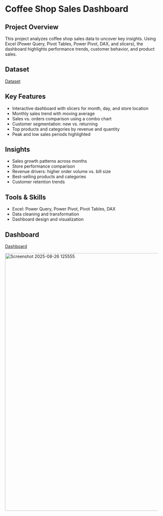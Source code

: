 # Coffee Shop Sales Dashboard

## Project Overview
This project analyzes coffee shop sales data to uncover key insights. Using Excel (Power Query, Pivot Tables, Power Pivot, DAX, and slicers), the dashboard highlights performance trends, customer behavior, and product sales.

## Dataset 

<a href="https://github.com/Neeraj-Dangwal/Coffee-Shop-Sales-Dashboard/blob/main/coffee%20shop%20sales.xlsx">Dataset</a>

## Key Features
- Interactive dashboard with slicers for month, day, and store location
- Monthly sales trend with moving average
- Sales vs. orders comparison using a combo chart
- Customer segmentation: new vs. returning
- Top products and categories by revenue and quantity
- Peak and low sales periods highlighted

## Insights
- Sales growth patterns across months
- Store performance comparison
- Revenue drivers: higher order volume vs. bill size
- Best-selling products and categories
- Customer retention trends

## Tools & Skills
- Excel: Power Query, Power Pivot, Pivot Tables, DAX
- Data cleaning and transformation
- Dashboard design and visualization

## Dashboard

<a href="https://github.com/Neeraj-Dangwal/Coffee-Shop-Sales-Dashboard/blob/main/Screenshot%202025-08-26%20125555.png">Dashboard</a>

<img width="1855" height="846" alt="Screenshot 2025-08-26 125555" src="https://github.com/user-attachments/assets/b100ffdc-5392-475b-a750-3c2f34103e4b" />

